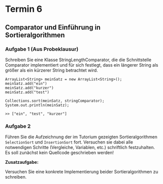 # Termin 6

## Comparator und Einführung in Sortieralgorithmen

### Aufgabe 1 (Aus Probeklausur)
Schreiben Sie eine Klasse StringLengthComparator, die die Schnittstelle Comparator implementiert und für sich festlegt, dass ein längerer String als größer als ein kürzerer String betrachtet wird.

    ArrayList<String> meinSatz = new ArrayList<String>();
    meinSatz.add("ein")
    meinSatz.add("kurzer")
    meinSatz.add("test")

    Collections.sort(meinSatz, stringComparator);
    System.out.println(meinSatz);

    >> ["ein", "test", "kurzer"]

### Aufgabe 2
Führen Sie die Aufzeichnung der im Tutorium gezeigten Sortieralgorithmen `SelectionSort` und `InsertionSort` fort. Versuchen sie dabei alle notwendigen Schritte (Vergleiche, Variablen, etc.) schriftlich festzuhalten. Es soll zunächst kein Quellcode geschrieben werden!

__Zusatzaufgabe:__

Versuchen Sie eine konkrete Implementierung beider Sortieralgorithmen zu schreiben.

